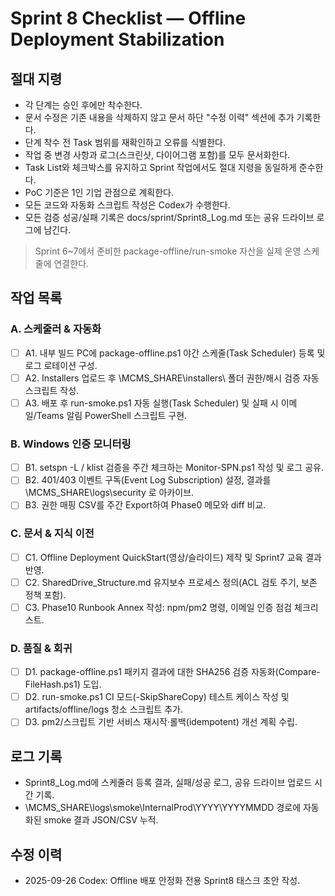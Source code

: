# Sprint 8 Checklist — Offline Deployment Stabilization

## 절대 지령
- 각 단계는 승인 후에만 착수한다.
- 문서 수정은 기존 내용을 삭제하지 않고 문서 하단 "수정 이력" 섹션에 추가 기록한다.
- 단계 착수 전 Task 범위를 재확인하고 오류를 식별한다.
- 작업 중 변경 사항과 로그(스크린샷, 다이어그램 포함)를 모두 문서화한다.
- Task List와 체크박스를 유지하고 Sprint 작업에서도 절대 지령을 동일하게 준수한다.
- PoC 기준은 1인 기업 관점으로 계획한다.
- 모든 코드와 자동화 스크립트 작성은 Codex가 수행한다.
- 모든 검증 성공/실패 기록은 docs/sprint/Sprint8_Log.md 또는 공유 드라이브 로그에 남긴다.

> Sprint 6~7에서 준비한 package-offline/run-smoke 자산을 실제 운영 스케줄에 연결한다.

## 작업 목록
### A. 스케줄러 & 자동화
- [ ] A1. 내부 빌드 PC에 package-offline.ps1 야간 스케줄(Task Scheduler) 등록 및 로그 로테이션 구성.
- [ ] A2. Installers 업로드 후 \\MCMS_SHARE\\installers\\<version> 폴더 권한/해시 검증 자동 스크립트 작성.
- [ ] A3. 배포 후 run-smoke.ps1 자동 실행(Task Scheduler) 및 실패 시 이메일/Teams 알림 PowerShell 스크립트 구현.

### B. Windows 인증 모니터링
- [ ] B1. setspn -L / klist 검증을 주간 체크하는 Monitor-SPN.ps1 작성 및 로그 공유.
- [ ] B2. 401/403 이벤트 구독(Event Log Subscription) 설정, 결과를 \\MCMS_SHARE\\logs\\security 로 아카이브.
- [ ] B3. 권한 매핑 CSV를 주간 Export하여 Phase0 메모와 diff 비교.

### C. 문서 & 지식 이전
- [ ] C1. Offline Deployment QuickStart(영상/슬라이드) 제작 및 Sprint7 교육 결과 반영.
- [ ] C2. SharedDrive_Structure.md 유지보수 프로세스 정의(ACL 검토 주기, 보존 정책 포함).
- [ ] C3. Phase10 Runbook Annex 작성: npm/pm2 명령, 이메일 인증 점검 체크리스트.

### D. 품질 & 회귀
- [ ] D1. package-offline.ps1 패키지 결과에 대한 SHA256 검증 자동화(Compare-FileHash.ps1) 도입.
- [ ] D2. run-smoke.ps1 CI 모드(-SkipShareCopy) 테스트 케이스 작성 및 artifacts/offline/logs 청소 스크립트 추가.
- [ ] D3. pm2/스크립트 기반 서비스 재시작·롤백(idempotent) 개선 계획 수립.

## 로그 기록
- Sprint8_Log.md에 스케줄러 등록 결과, 실패/성공 로그, 공유 드라이브 업로드 시간 기록.
- \\MCMS_SHARE\\logs\\smoke\\InternalProd\\YYYY\\YYYYMMDD 경로에 자동화된 smoke 결과 JSON/CSV 누적.

## 수정 이력
- 2025-09-26 Codex: Offline 배포 안정화 전용 Sprint8 태스크 초안 작성.
